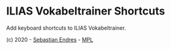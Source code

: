 # ILIAS Vokabeltrainer Shortcuts

Add keyboard shortcuts to ILIAS Vokabeltrainer.

(c) 2020 - [Sebastian Endres](https://github.com/sedrubal/) - [MPL](http://www.mozilla.org/MPL/2.0/)
